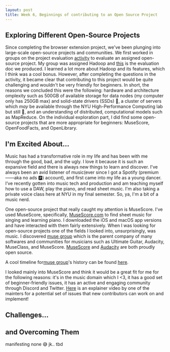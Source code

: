 ```yaml
---
layout: post
title: Week 6, Beginnings of contributing to an Open Source Project  
---
```


## Exploring Different Open-Source Projects 

Since completing the browser extension project, we've been plunging into large-scale open-source projects and communities. We first worked in groups on the project evaluation [activity](https://github.com/ossd-s23/project-evaluation/blob/main/template_evaluation.md) to evaluate an assigned open-source project. 
My group was assigned Hadoop and [this](https://github.com/ossd-s23/project-evaluation/blob/main/hadoop_evaluation.md) is the evaluation doc we produced. I learned a lot more about Hadoop and its features, which I think was a cool bonus. However, after completing the questions in the activity, it became clear that contributing to this project would be quite challenging and wouldn't be very friendly for beginners. In short, the reasons we concluded this were the following: hardware and architecture omplexity such as 500GB of available storage for data nodes (my computer only has 250GB max) and solid-state drivers (SSDs) :clown_face:, a cluster of servers which _may_ be available through the NYU High-Performance Computing lab but still :grimacing:, and an understanding of distributed, computational models such as MapReduce. 
On the individual exploration part, I did find some open-source projects that are more appropriate for beginners: MuseScore, OpenFoodFacts, and OpenLibrary. 


## I'm Excited About... 
Music has had a transformative role in my life and has been with me through the good, bad, and the ugly. I love it because it is such an expansive field and there is always new things to learn and discover. I've always been an avid listener of music(ever since I got a Spotify (premium——aka no ads :parking:) account), and first came into my life as a young dancer.  I’ve recently gotten into music tech and production and am teaching myself how to use a DAW, play the piano, and read sheet music. I'm also taking a private voice class here at NYU in my final semester. So, ya, I'm a bit of a music nerd. 

One open-source project that really caught my attention is MuseScore. I've used MuseScore, specifically, [MuseScore.com](https://musescore.com) to find sheet music for singing and learning piano. I downloaded the iOS and macOS app versions and have interacted with them fairly extensively. When I was looking for open-source projects one of the fields I looked into, unsurprisingly, was music. I discovered [muse group](https://mu.se) which is the parent company of many softwares and communities for musicians such as Ultimate Guitar, Audacity, MuseClass, and MuseScore. [MuseScore](https://musescore.org/en) and [Audacity](https://www.audacityteam.org) are both proudly open source. 

A cool timeline for[muse group](https://mu.se)'s history can be found [here](https://mu.se/about). 

I looked mainly into MuseScore and think it would be a great fit for me for the following reasons: it's in the music domain which I <3, it has a good set of beginner-friendly issues, it has an active and engaging community through Discord and Twitter. [Here](https://www.dropbox.com/s/fpke3owoue6vv7q/Idea_1_Palettes_UX_UI.mov?dl=0) is an explainer video by one of the mainters for a potential set of issues that new contributors can work on and implement! 


## Challenges...
## and Overcoming Them 

manifesting none :sweat_smile:
jk.. tbd

